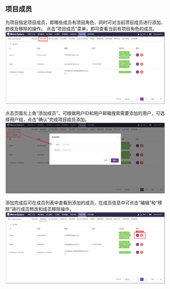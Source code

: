 ## 项目成员
为项目指定项目成员，即哪些成员有项目角色，同时可对当前项目成员进行添加、修改及移除的操作。
点击“项目成员”菜单，即可查看当前有项目角色的成员。
![!项目设置](../../img/project_management/项目成员.png)

点击页面左上角“添加成员”，可根据用户ID和用户邮箱搜索需要添加的用户，可选择用户组，点击“确认”完成项目成员添加。
![!项目设置](../../img/project_management/添加成员.png)

添加完成后可在成员列表中查看到添加的成员，在成员信息中可点击“编辑”和“移除”进行成员修改和成员移除操作。
![!项目设置](../../img/project_management/编辑移除.png)